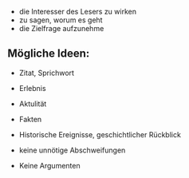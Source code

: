 - die Interesser des Lesers zu wirken
- zu sagen, worum es geht 
- die Zielfrage aufzunehme

## Mögliche Ideen:
- Zitat, Sprichwort
- Erlebnis
- Aktulität
- Fakten
- Historische Ereignisse, geschichtlicher Rückblick

- keine unnötige Abschweifungen
- Keine Argumenten

